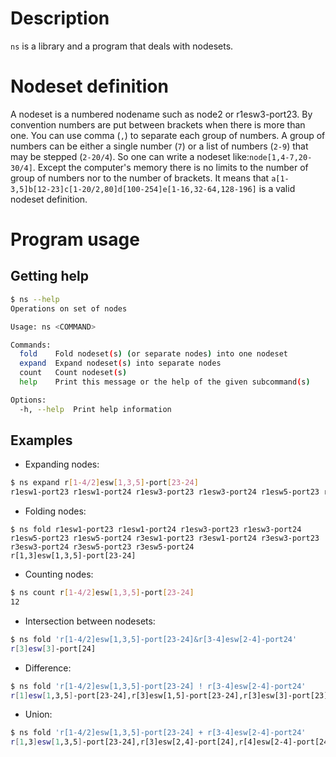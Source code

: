 # Description

`ns` is a library and a program that deals with nodesets.

# Nodeset definition

A nodeset is a numbered nodename such as node2 or r1esw3-port23.
By convention numbers are put between brackets when there is more than one. You can use comma (`,`) to separate each group of numbers. A group of numbers can be either a single number (`7`) or a list of numbers (`2-9`) that may be stepped (`2-20/4`). So one can write a nodeset like:`node[1,4-7,20-30/4]`. Except the computer's memory there is no limits to the number of group of numbers nor to the number of brackets. It means that `a[1-3,5]b[12-23]c[1-20/2,80]d[100-254]e[1-16,32-64,128-196]` is a valid nodeset definition.


# Program usage

## Getting help

```bash
$ ns --help
Operations on set of nodes

Usage: ns <COMMAND>

Commands:
  fold    Fold nodeset(s) (or separate nodes) into one nodeset
  expand  Expand nodeset(s) into separate nodes
  count   Count nodeset(s)
  help    Print this message or the help of the given subcommand(s)

Options:
  -h, --help  Print help information

```

## Examples

* Expanding nodes:
```bash
$ ns expand r[1-4/2]esw[1,3,5]-port[23-24]
r1esw1-port23 r1esw1-port24 r1esw3-port23 r1esw3-port24 r1esw5-port23 r1esw5-port24 r3esw1-port23 r3esw1-port24 r3esw3-port23 r3esw3-port24 r3esw5-port23 r3esw5-port24
```
* Folding nodes:
```
$ ns fold r1esw1-port23 r1esw1-port24 r1esw3-port23 r1esw3-port24 r1esw5-port23 r1esw5-port24 r3esw1-port23 r3esw1-port24 r3esw3-port23 r3esw3-port24 r3esw5-port23 r3esw5-port24
r[1,3]esw[1,3,5]-port[23-24]
```
* Counting nodes:
```bash
$ ns count r[1-4/2]esw[1,3,5]-port[23-24]
12
```
* Intersection between nodesets:
```bash
$ ns fold 'r[1-4/2]esw[1,3,5]-port[23-24]&r[3-4]esw[2-4]-port24'
r[3]esw[3]-port[24]
```
* Difference:
```bash
$ ns fold 'r[1-4/2]esw[1,3,5]-port[23-24] ! r[3-4]esw[2-4]-port24'
r[1]esw[1,3,5]-port[23-24],r[3]esw[1,5]-port[23-24],r[3]esw[3]-port[23]
```
* Union:
```bash
$ ns fold 'r[1-4/2]esw[1,3,5]-port[23-24] + r[3-4]esw[2-4]-port24'
r[1,3]esw[1,3,5]-port[23-24],r[3]esw[2,4]-port[24],r[4]esw[2-4]-port[24]
```

